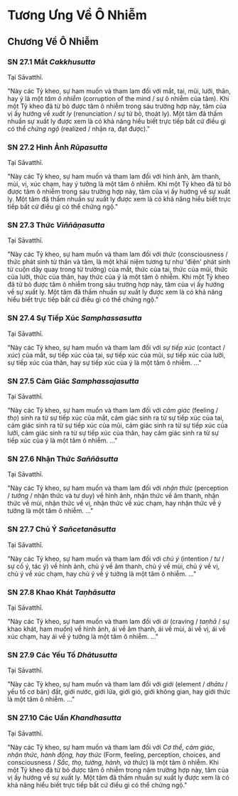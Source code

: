 # Tương Ưng Về Ô Nhiễm

<!--pg-->
## Chương Về Ô Nhiễm

### SN 27.1 Mắt *Cakkhusutta*

Tại Sāvatthī.

"Này các Tỷ kheo, sự ham muốn và tham lam đối với mắt, tai, mũi, lưỡi, thân, hay ý là một *tâm ô nhiễm* (corruption of the mind / sự ô nhiễm của tâm). Khi một Tỷ kheo đã từ bỏ được tâm ô nhiễm trong sáu trường hợp này, tâm của vị ấy hướng về *xuất ly* (renunciation / sự từ bỏ, thoát ly). Một tâm đã thấm nhuần sự xuất ly được xem là có khả năng hiểu biết trực tiếp bất cứ điều gì có thể *chứng ngộ* (realized / nhận ra, đạt được)."

<!--pg-->
### SN 27.2 Hình Ảnh *Rūpasutta*

Tại Sāvatthī.

"Này các Tỷ kheo, sự ham muốn và tham lam đối với hình ảnh, âm thanh, mùi, vị, xúc chạm, hay ý tưởng là một tâm ô nhiễm. Khi một Tỷ kheo đã từ bỏ được tâm ô nhiễm trong sáu trường hợp này, tâm của vị ấy hướng về sự xuất ly. Một tâm đã thấm nhuần sự xuất ly được xem là có khả năng hiểu biết trực tiếp bất cứ điều gì có thể chứng ngộ."

<!--pg-->
### SN 27.3 Thức *Viññāṇasutta*

Tại Sāvatthī.

"Này các Tỷ kheo, sự ham muốn và tham lam đối với *thức* (consciousness / thức phát sinh từ thân và tâm, là một khái niệm tương tự như 'điện' phát sinh từ cuộn dây quay trong từ trường) của mắt, thức của tai, thức của mũi, thức của lưỡi, thức của thân, hay thức của ý là một tâm ô nhiễm. Khi một Tỷ kheo đã từ bỏ được tâm ô nhiễm trong sáu trường hợp này, tâm của vị ấy hướng về sự xuất ly. Một tâm đã thấm nhuần sự xuất ly được xem là có khả năng hiểu biết trực tiếp bất cứ điều gì có thể chứng ngộ."

<!--pg-->
### SN 27.4 Sự Tiếp Xúc *Samphassasutta*

Tại Sāvatthī.

"Này các Tỷ kheo, sự ham muốn và tham lam đối với *sự tiếp xúc* (contact / *xúc*) của mắt, sự tiếp xúc của tai, sự tiếp xúc của mũi, sự tiếp xúc của lưỡi, sự tiếp xúc của thân, hay sự tiếp xúc của ý là một tâm ô nhiễm. ..."

<!--pg-->
### SN 27.5 Cảm Giác *Samphassajasutta*

Tại Sāvatthī.

"Này các Tỷ kheo, sự ham muốn và tham lam đối với *cảm giác* (feeling / *thọ*) sinh ra từ sự tiếp xúc của mắt, cảm giác sinh ra từ sự tiếp xúc của tai, cảm giác sinh ra từ sự tiếp xúc của mũi, cảm giác sinh ra từ sự tiếp xúc của lưỡi, cảm giác sinh ra từ sự tiếp xúc của thân, hay cảm giác sinh ra từ sự tiếp xúc của ý là một tâm ô nhiễm. ..."

<!--pg-->
### SN 27.6 Nhận Thức *Saññāsutta*

Tại Sāvatthī.

"Này các Tỷ kheo, sự ham muốn và tham lam đối với *nhận thức* (perception / *tưởng* / nhận thức và tư duy) về hình ảnh, nhận thức về âm thanh, nhận thức về mùi, nhận thức về vị, nhận thức về xúc chạm, hay nhận thức về ý tưởng là một tâm ô nhiễm. ..."

<!--pg-->
### SN 27.7 Chủ Ý *Sañcetanāsutta*

Tại Sāvatthī.

"Này các Tỷ kheo, sự ham muốn và tham lam đối với *chủ ý* (intention / *tư* / sự cố ý, tác ý) về hình ảnh, chủ ý về âm thanh, chủ ý về mùi, chủ ý về vị, chủ ý về xúc chạm, hay chủ ý về ý tưởng là một tâm ô nhiễm. ..."

<!--pg-->
### SN 27.8 Khao Khát *Taṇhāsutta*

Tại Sāvatthī.

"Này các Tỷ kheo, sự ham muốn và tham lam đối với *ái* (craving / *taṇhā* / sự khao khát, ham muốn) về hình ảnh, ái về âm thanh, ái về mùi, ái về vị, ái về xúc chạm, hay ái về ý tưởng là một tâm ô nhiễm. ..."

<!--pg-->
### SN 27.9 Các Yếu Tố *Dhātusutta*

Tại Sāvatthī.

"Này các Tỷ kheo, sự ham muốn và tham lam đối với *giới* (element / *dhātu* / yếu tố cơ bản) đất, giới nước, giới lửa, giới gió, giới không gian, hay giới thức là một tâm ô nhiễm. ..."

<!--pg-->
### SN 27.10 Các Uẩn *Khandhasutta*

Tại Sāvatthī.

"Này các Tỷ kheo, sự ham muốn và tham lam đối với *Cơ thể, cảm giác, nhận thức, hành động, hay thức* (Form, feeling, perception, choices, and consciousness / *Sắc, thọ, tưởng, hành, và thức*) là một tâm ô nhiễm. Khi một Tỷ kheo đã từ bỏ được tâm ô nhiễm trong năm trường hợp này, tâm của vị ấy hướng về sự xuất ly. Một tâm đã thấm nhuần sự xuất ly được xem là có khả năng hiểu biết trực tiếp bất cứ điều gì có thể chứng ngộ."